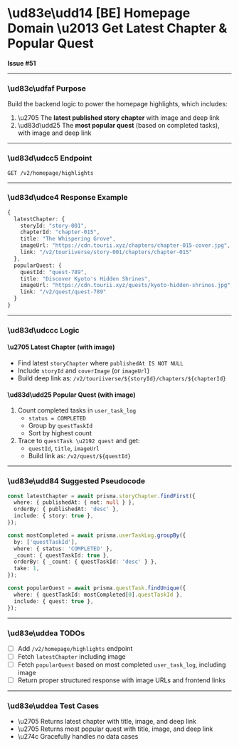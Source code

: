 # \ud83e\udd14 [BE] Homepage Domain \u2013 Get Latest Chapter & Popular Quest

**Issue #51**

---

### \ud83c\udfaf Purpose

Build the backend logic to power the homepage highlights, which includes:

1. \u2705 The **latest published story chapter** with image and deep link
2. \ud83d\udd25 The **most popular quest** (based on completed tasks), with image and deep link

---

### \ud83d\udcc5 Endpoint

`GET /v2/homepage/highlights`

---

### \ud83d\udce4 Response Example

```ts
{
  latestChapter: {
    storyId: "story-001",
    chapterId: "chapter-015",
    title: "The Whispering Grove",
    imageUrl: "https://cdn.tourii.xyz/chapters/chapter-015-cover.jpg",
    link: "/v2/touriiverse/story-001/chapters/chapter-015"
  },
  popularQuest: {
    questId: "quest-789",
    title: "Discover Kyoto's Hidden Shrines",
    imageUrl: "https://cdn.tourii.xyz/quests/kyoto-hidden-shrines.jpg",
    link: "/v2/quest/quest-789"
  }
}
```

---

### \ud83d\udccc Logic

#### \u2705 Latest Chapter (with image)

* Find latest `storyChapter` where `publishedAt IS NOT NULL`
* Include `storyId` and `coverImage` (or `imageUrl`)
* Build deep link as:
  `/v2/touriiverse/${storyId}/chapters/${chapterId}`

#### \ud83d\udd25 Popular Quest (with image)

1. Count completed tasks in `user_task_log`
   * `status = COMPLETED`
   * Group by `questTaskId`
   * Sort by highest count
2. Trace to `questTask \u2192 quest` and get:
   * `questId`, `title`, `imageUrl`
   * Build link as: `/v2/quest/${questId}`

---

### \ud83e\udd84 Suggested Pseudocode

```ts
const latestChapter = await prisma.storyChapter.findFirst({
  where: { publishedAt: { not: null } },
  orderBy: { publishedAt: 'desc' },
  include: { story: true },
});

const mostCompleted = await prisma.userTaskLog.groupBy({
  by: ['questTaskId'],
  where: { status: 'COMPLETED' },
  _count: { questTaskId: true },
  orderBy: { _count: { questTaskId: 'desc' } },
  take: 1,
});

const popularQuest = await prisma.questTask.findUnique({
  where: { questTaskId: mostCompleted[0].questTaskId },
  include: { quest: true },
});
```

---

### \ud83e\uddea TODOs

* [ ] Add `/v2/homepage/highlights` endpoint
* [ ] Fetch `latestChapter` including image
* [ ] Fetch `popularQuest` based on most completed `user_task_log`, including image
* [ ] Return proper structured response with image URLs and frontend links

---

### \ud83e\uddea Test Cases

* \u2705 Returns latest chapter with title, image, and deep link
* \u2705 Returns most popular quest with title, image, and deep link
* \u274c Gracefully handles no data cases

